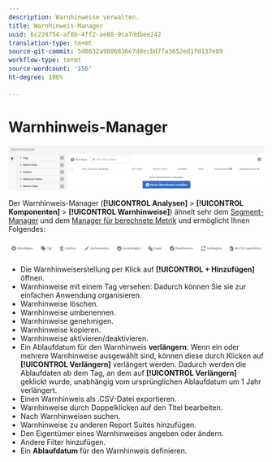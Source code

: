 ```yaml
---
description: Warnhinweise verwalten.
title: Warnhinweis-Manager
uuid: 6c228754-af8b-4ff2-ae88-9ca7ddbee242
translation-type: tm+mt
source-git-commit: 5d8032a9806836e7d0ecbd7fa3652ed1fd137e89
workflow-type: tm+mt
source-wordcount: '156'
ht-degree: 100%

---
```



# Warnhinweis-Manager

![](assets/alert-manager.png)

Der Warnhinweis-Manager (**[!UICONTROL Analysen]** > **[!UICONTROL Komponenten]** > **[!UICONTROL Warnhinweise]**) ähnelt sehr dem [Segment-Manager](https://docs.adobe.com/content/help/de-DE/analytics/components/segmentation/segmentation-workflow/seg-manage.html) und dem [Manager für berechnete Metrik](https://docs.adobe.com/content/help/de-DE/analytics/components/calculated-metrics/calcmetric-workflow/cm-manager.html) und ermöglicht Ihnen Folgendes:

![](assets/alert-manager-tasks.png)

* Die Warnhinweiserstellung per Klick auf **[!UICONTROL + Hinzufügen]** öffnen.
* Warnhinweise mit einem Tag versehen: Dadurch können Sie sie zur einfachen Anwendung organisieren.
* Warnhinweise löschen.
* Warnhinweise umbenennen.
* Warnhinweise genehmigen.
* Warnhinweise kopieren.
* Warnhinweise aktivieren/deaktivieren.
* Ein Ablaufdatum für den Warnhinweis **verlängern**: Wenn ein oder mehrere Warnhinweise ausgewählt sind, können diese durch Klicken auf **[!UICONTROL Verlängern]** verlängert werden. Dadurch werden die Ablaufdaten ab dem Tag, an dem auf **[!UICONTROL Verlängern]** geklickt wurde, unabhängig vom ursprünglichen Ablaufdatum um 1 Jahr verlängert.
* Einen Warnhinweis als .CSV-Datei exportieren.
* Warnhinweise durch Doppelklicken auf den Titel bearbeiten.
* Nach Warnhinweisen suchen.
* Warnhinweise zu anderen Report Suites hinzufügen.
* Den Eigentümer eines Warnhinweises angeben oder ändern.
* Andere Filter hinzufügen.
* Ein **Ablaufdatum** für den Warnhinweis definieren.

